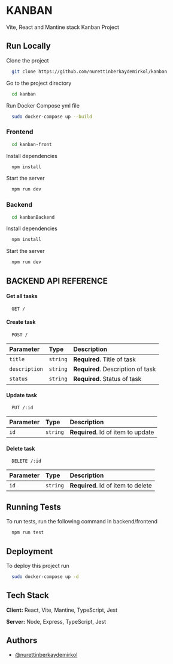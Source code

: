 
# KANBAN

Vite, React and Mantine stack Kanban Project 


## Run Locally

Clone the project

```bash
  git clone https://github.com/nurettinberkaydemirkol/kanban
```
Go to the project directory

```bash
  cd kanban
```
Run Docker Compose yml file
```bash
  sudo docker-compose up --build
```

### Frontend

```bash
  cd kanban-front
```
Install dependencies

```bash
  npm install
```

Start the server

```bash
  npm run dev
```


### Backend

```bash
  cd kanbanBackend
```
Install dependencies

```bash
  npm install
```

Start the server

```bash
  npm run dev
```


## BACKEND API REFERENCE

#### Get all tasks

```http
  GET /
```

#### Create task

```http
  POST /
```
| Parameter | Type     | Description                       |
| :-------- | :------- | :-------------------------------- |
| `title`      | `string` | **Required**. Title of task |
| `description` | `string` | **Required**. Description of task |
| `status`      | `string` | **Required**. Status of task |

#### Update task

```http
  PUT /:id
```

| Parameter | Type     | Description                       |
| :-------- | :------- | :-------------------------------- |
| `id`      | `string` | **Required**. Id of item to update |

#### Delete task

```http
  DELETE /:id
```

| Parameter | Type     | Description                       |
| :-------- | :------- | :-------------------------------- |
| `id`      | `string` | **Required**. Id of item to delete |


## Running Tests

To run tests, run the following command in backend/frontend

```bash
  npm run test
```


## Deployment

To deploy this project run

```bash
  sudo docker-compose up -d
```



## Tech Stack

**Client:** React, Vite, Mantine, TypeScript, Jest

**Server:** Node, Express, TypeScript, Jest


## Authors

- [@nurettinberkaydemirkol](https://www.github.com/nurettinberkaydemirkol)
